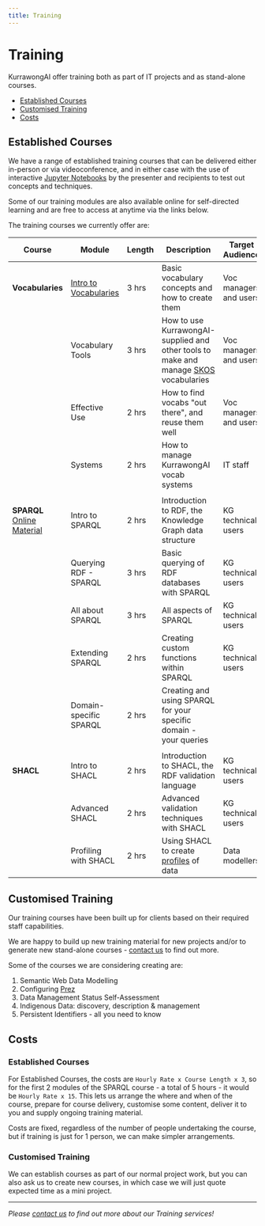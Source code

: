 ```yaml
---
title: Training
---
```

# Training

KurrawongAI offer training both as part of IT projects and as stand-alone courses. 

* [Established Courses](#established-courses)
* [Customised Training](#customised-training)
* [Costs](#costs)

## Established Courses

We have a range of established training courses that can be delivered either in-person or via videoconference, and in either case with the use of interactive [Jupyter Notebooks](https://en.wikipedia.org/wiki/Project_Jupyter) by the presenter and recipients to test out concepts and techniques. 

Some of our training modules are also available online for self-directed learning and are free to access at anytime via the links below. 

The training courses we currently offer are:

| **Course**                                                                           | **Module**                   | **Length** | **Description**                                                                                                               | **Target Audience**    |
|--------------------------------------------------------------------------------------|------------------------------|------------|-------------------------------------------------------------------------------------------------------------------------------|------------------------|
| **Vocabularies**                                                                     | [Intro to Vocabularies](https://docs.kurrawong.ai/concepts/vocabs/introduction/) | 3 hrs      | Basic vocabulary concepts and how to create them                                                                              | Voc managers and users |
|                                                                                      | Vocabulary Tools             | 3 hrs      | How to use KurrawongAI-supplied and other tools to make and manage [SKOS](https://www.w3.org/TR/skos-reference/) vocabularies | Voc managers and users |
|                                                                                      | Effective Use                | 2 hrs      | How to find vocabs "out there", and reuse them well                                                                            | Voc managers and users |
|                                                                                      | Systems                      | 2 hrs      | How to manage KurrawongAI vocab systems                                                                                        | IT staff               |
|                                                                                     |                              |            |                                                                                                                                |                        |
| **SPARQL**<br />[Online Material](https://github.com/Kurrawong/sparql-training-live) | Intro to SPARQL              | 2 hrs      | Introduction to RDF, the Knowledge Graph data structure                                                                       | KG technical users     |
|                                                                                      | Querying RDF - SPARQL        | 3 hrs      | Basic querying of RDF databases with SPARQL                                                                                   | KG technical users     |
|                                                                                      | All about SPARQL             | 3 hrs      | All aspects of SPARQL                                                                                                         | KG technical users     |
|                                                                                      | Extending SPARQL             | 2 hrs      | Creating custom functions within SPARQL                                                                                       | KG technical users     |
|                                                                                      | Domain-specific SPARQL       | 2 hrs      | Creating and using SPARQL for your specific domain - your queries                                                         |                        |
|                                                                                      |                              |            |                                                                                                                               |                        |
|**SHACL**                                                                            | Intro to SHACL               | 2 hrs      | Introduction to SHACL, the RDF validation language                                                                            | KG technical users     |
|                                                                                      | Advanced SHACL               | 2 hrs      | Advanced validation techniques with SHACL                                                                                     | KG technical users     |
|                                                                                      | Profiling with SHACL         | 2 hrs      | Using SHACL to create [profiles](https://www.w3.org/TR/dx-prof/#definitions) of data                                          | Data modellers         |


## Customised Training

Our training courses have been built up for clients based on their required staff capabilities. 

We are happy to build up new training material for new projects and/or to generate new stand-alone courses - [contact us](/contact) to find out more.

Some of the courses we are considering creating are:

1. Semantic Web Data Modelling
2. Configuring [Prez](/products/prez)
3. Data Management Status Self-Assessment
4. Indigenous Data: discovery, description & management
5. Persistent Identifiers - all you need to know

## Costs

### Established Courses

For Established Courses, the costs are `Hourly Rate x Course Length x 3`, so for the first 2 modules of the SPARQL course - a total of 5 hours - it would be `Hourly Rate x 15`. This lets us arrange the where and when of the course, prepare for course delivery, customise some content, deliver it to you and supply ongoing training material.

Costs are fixed, regardless of the number of people undertaking the course, but if training is just for 1 person, we can make simpler arrangements.

### Customised Training

We can establish courses as part of our normal project work, but you can also ask us to create new courses, in which case we will just quote expected time as a mini project.

---

_Please [contact us](/contact) to find out more about our Training services!_
